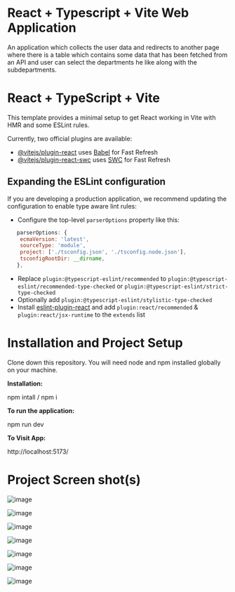 # React + Typescript + Vite Web Application

An application which collects the user data and redirects to another page where there is a table which contains some data that has been fetched from an API and  user can select the departments he like along with the subdepartments.

# React + TypeScript + Vite

This template provides a minimal setup to get React working in Vite with HMR and some ESLint rules.

Currently, two official plugins are available:

- [@vitejs/plugin-react](https://github.com/vitejs/vite-plugin-react/blob/main/packages/plugin-react/README.md) uses [Babel](https://babeljs.io/) for Fast Refresh
- [@vitejs/plugin-react-swc](https://github.com/vitejs/vite-plugin-react-swc) uses [SWC](https://swc.rs/) for Fast Refresh

## Expanding the ESLint configuration

If you are developing a production application, we recommend updating the configuration to enable type aware lint rules:

- Configure the top-level `parserOptions` property like this:

```js
   parserOptions: {
    ecmaVersion: 'latest',
    sourceType: 'module',
    project: ['./tsconfig.json', './tsconfig.node.json'],
    tsconfigRootDir: __dirname,
   },
```

- Replace `plugin:@typescript-eslint/recommended` to `plugin:@typescript-eslint/recommended-type-checked` or `plugin:@typescript-eslint/strict-type-checked`
- Optionally add `plugin:@typescript-eslint/stylistic-type-checked`
- Install [eslint-plugin-react](https://github.com/jsx-eslint/eslint-plugin-react) and add `plugin:react/recommended` & `plugin:react/jsx-runtime` to the `extends` list


# Installation and Project Setup

Clone down this repository. You will need node and npm installed globally on your machine.

**Installation:**

npm intall / npm i

**To run the application:**

npm run dev

**To Visit App:**

http://localhost:5173/

# Project Screen shot(s)

![image](https://github.com/Karthika506/react_internship_assignment/assets/87574177/4dcbf66a-f592-4bb1-9651-1526a687747c)

![image](https://github.com/Karthika506/react_internship_assignment/assets/87574177/b167cc75-5805-4995-8d53-2d1bc7e21d7b)

![image](https://github.com/Karthika506/react_internship_assignment/assets/87574177/2a417e39-e8e1-4a09-8335-d05eeadca6f0)

![image](https://github.com/Karthika506/react_internship_assignment/assets/87574177/b9d5bdae-fbab-452e-9560-efe527ffb81e)

![image](https://github.com/Karthika506/react_internship_assignment/assets/87574177/52343c41-5127-4904-ad2a-a8c2b360b268)

![image](https://github.com/Karthika506/react_internship_assignment/assets/87574177/fd822a3f-ba93-4825-b525-86d51b5a8729)

![image](https://github.com/Karthika506/react_internship_assignment/assets/87574177/5fc16840-95b1-45f1-82ad-a827fd277425)



